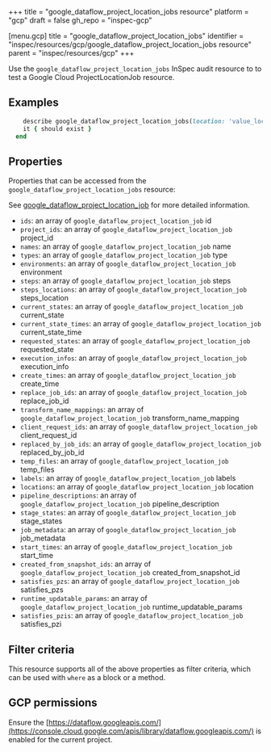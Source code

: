 +++
title = "google_dataflow_project_location_jobs resource"
platform = "gcp"
draft = false
gh_repo = "inspec-gcp"

[menu.gcp]
title = "google_dataflow_project_location_jobs"
identifier = "inspec/resources/gcp/google_dataflow_project_location_jobs resource"
parent = "inspec/resources/gcp"
+++

Use the `google_dataflow_project_location_jobs` InSpec audit resource to to test a Google Cloud ProjectLocationJob resource.

## Examples

```ruby
    describe google_dataflow_project_location_jobs(location: 'value_location', project: 'value_project') do
    it { should exist }
  end
```

## Properties

Properties that can be accessed from the `google_dataflow_project_location_jobs` resource:

See [google_dataflow_project_location_job](google_dataflow_project_location_job) for more detailed information.

  * `ids`: an array of `google_dataflow_project_location_job` id
  * `project_ids`: an array of `google_dataflow_project_location_job` project_id
  * `names`: an array of `google_dataflow_project_location_job` name
  * `types`: an array of `google_dataflow_project_location_job` type
  * `environments`: an array of `google_dataflow_project_location_job` environment
  * `steps`: an array of `google_dataflow_project_location_job` steps
  * `steps_locations`: an array of `google_dataflow_project_location_job` steps_location
  * `current_states`: an array of `google_dataflow_project_location_job` current_state
  * `current_state_times`: an array of `google_dataflow_project_location_job` current_state_time
  * `requested_states`: an array of `google_dataflow_project_location_job` requested_state
  * `execution_infos`: an array of `google_dataflow_project_location_job` execution_info
  * `create_times`: an array of `google_dataflow_project_location_job` create_time
  * `replace_job_ids`: an array of `google_dataflow_project_location_job` replace_job_id
  * `transform_name_mappings`: an array of `google_dataflow_project_location_job` transform_name_mapping
  * `client_request_ids`: an array of `google_dataflow_project_location_job` client_request_id
  * `replaced_by_job_ids`: an array of `google_dataflow_project_location_job` replaced_by_job_id
  * `temp_files`: an array of `google_dataflow_project_location_job` temp_files
  * `labels`: an array of `google_dataflow_project_location_job` labels
  * `locations`: an array of `google_dataflow_project_location_job` location
  * `pipeline_descriptions`: an array of `google_dataflow_project_location_job` pipeline_description
  * `stage_states`: an array of `google_dataflow_project_location_job` stage_states
  * `job_metadata`: an array of `google_dataflow_project_location_job` job_metadata
  * `start_times`: an array of `google_dataflow_project_location_job` start_time
  * `created_from_snapshot_ids`: an array of `google_dataflow_project_location_job` created_from_snapshot_id
  * `satisfies_pzs`: an array of `google_dataflow_project_location_job` satisfies_pzs
  * `runtime_updatable_params`: an array of `google_dataflow_project_location_job` runtime_updatable_params
  * `satisfies_pzis`: an array of `google_dataflow_project_location_job` satisfies_pzi

## Filter criteria

This resource supports all of the above properties as filter criteria, which can be used
with `where` as a block or a method.

## GCP permissions

Ensure the [https://dataflow.googleapis.com/](https://console.cloud.google.com/apis/library/dataflow.googleapis.com/) is enabled for the current project.
